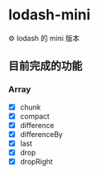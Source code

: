 # lodash-mini

⚙ lodash 的 mini 版本

## 目前完成的功能

### Array

- [x] chunk
- [x] compact
- [x] difference
- [x] differenceBy
- [x] last
- [x] drop
- [x] dropRight
